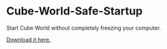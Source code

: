 # Cube-World-Safe-Startup
Start Cube World without completely freezing your computer. 

[Download it here.](https://github.com/space2a/Cube-World-Safe-Startup/releases/)
